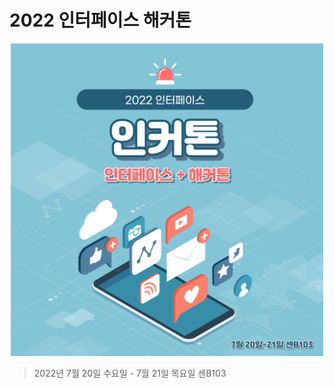 # 2022 인터페이스 해커톤 

<p align="center">
  <img width = "500px;" src="if_hack.png" />
</p>

> 2022년 7월 20일 수요일 - 7월 21일 목요일 센B103
